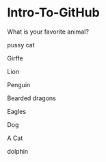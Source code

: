# Intro-To-GitHub

What is your favorite animal?


pussy cat

Girffe

Lion

Penguin

Bearded dragons

Eagles

Dog

A Cat

dolphin










